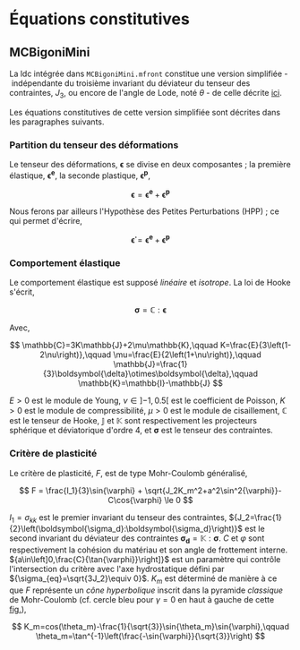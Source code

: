 # Équations constitutives

## MCBigoniMini

La ldc intégrée dans `MCBigoniMini.mfront` constitue une version simplifiée&nbsp;-&nbsp;indépendante du troisième invariant du déviateur du tenseur des contraintes, $J_3$, ou encore de l'angle de Lode, noté $\theta$&nbsp;-&nbsp;de celle décrite [ici](https://tfel.sourceforge.net/MohrCoulomb.html).

Les équations constitutives de cette version simplifiée sont décrites dans les paragraphes suivants.

### Partition du tenseur des déformations

Le tenseur des déformations, $\boldsymbol{\epsilon}$ se divise en deux composantes&nbsp;; la première élastique, $\boldsymbol{\epsilon^e}$, la seconde plastique, $\boldsymbol{\epsilon^p}$,

$$
\boldsymbol{\epsilon} = \boldsymbol{\epsilon^e} + \boldsymbol{\epsilon^p}
$$

Nous ferons par ailleurs l'Hypothèse des Petites Perturbations (HPP)&nbsp;; ce qui permet d'écrire,

$$
\boldsymbol{\dot{\epsilon}} = \boldsymbol{\dot{\epsilon}^e} + \boldsymbol{\dot{\epsilon}^p}
$$

### Comportement élastique

Le comportement élastique est supposé *linéaire* et *isotrope*. La loi de Hooke s'écrit,

$$
\boldsymbol{\sigma} = \mathbb{C}:\boldsymbol{\epsilon}
$$

Avec,

$$
\mathbb{C}=3K\mathbb{J}+2\mu\mathbb{K},\qquad K=\frac{E}{3\left(1-2\nu\right)},\qquad \mu=\frac{E}{2\left(1+\nu\right)},\qquad \mathbb{J}=\frac{1}{3}\boldsymbol{\delta}\otimes\boldsymbol{\delta},\qquad \mathbb{K}=\mathbb{I}-\mathbb{J}
$$

${E>0}$ est le module de Young, ${\nu\in\left]-1,0.5\right[}$ est le coefficient de Poisson, ${K>0}$ est le module de compressibilité, ${\mu>0}$ est le module de cisaillement, $\mathbb{C}$ est le tenseur de Hooke, $\mathbb{J}$ et $\mathbb{K}$ sont respectivement les projecteurs sphérique et déviatorique d'ordre 4, et $\boldsymbol{\sigma}$ est le tenseur des contraintes.

### Critère de plasticité

Le critère de plasticité, $F$, est de type Mohr-Coulomb généralisé,

$$
F = \frac{I_1}{3}\sin{\varphi} + \sqrt{J_2K_m^2+a^2\sin^2{\varphi}}-C\cos{\varphi} \le 0
$$

${I_1=\sigma_{kk}}$ est le premier invariant du tenseur des contraintes, ${J_2=\frac{1}{2}\left(\boldsymbol{\sigma_d}:\boldsymbol{\sigma_d}\right)}$ est le second invariant du déviateur des contraintes ${\boldsymbol{\sigma_d}=\mathbb{K}:\boldsymbol{\sigma}}$. $C$ et $\varphi$ sont respectivement la cohésion du matériau et son angle de frottement interne. ${a\in\left]0,\frac{C}{\tan{\varphi}}\right]}$ est un paramètre qui contrôle l'intersection du critère avec l'axe hydrostatique défini par ${\sigma_{eq}=\sqrt{3J_2}\equiv 0}$. $K_m$ est déterminé de manière à ce que $F$ représente un *cône hyperbolique* inscrit dans la pyramide *classique* de Mohr-Coulomb (cf. cercle bleu pour ${\gamma=0}$ en haut à gauche de cette [fig.](https://github.com/SRaude/formation-mfront-2022/blob/main/hmc-criterion-python-scripts/hyperbolic_mc_fp_pi_plane_min.pdf)),

$$
K_m=cos(\theta_m)-\frac{1}{\sqrt{3}}\sin{\theta_m}\sin{\varphi},\qquad \theta_m=\tan^{-1}\left(\frac{-\sin{\varphi}}{\sqrt{3}}\right)
$$
